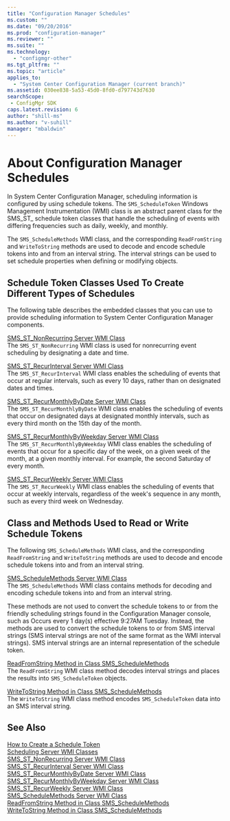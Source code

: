 ```yaml
---
title: "Configuration Manager Schedules"
ms.custom: ""
ms.date: "09/20/2016"
ms.prod: "configuration-manager"
ms.reviewer: ""
ms.suite: ""
ms.technology:
  - "configmgr-other"
ms.tgt_pltfrm: ""
ms.topic: "article"
applies_to:
  - "System Center Configuration Manager (current branch)"
ms.assetid: 030ee838-5a53-45d0-8fd0-d797743d7630searchScope: - ConfigMgr SDK
caps.latest.revision: 6
author: "shill-ms"
ms.author: "v-suhill"
manager: "mbaldwin"
---
```

# About Configuration Manager Schedules
In System Center Configuration Manager, scheduling information is configured by using schedule tokens. The `SMS_ScheduleToken` Windows Management Instrumentation (WMI) class is an abstract parent class for the SMS_ST_ schedule token classes that handle the scheduling of events with differing frequencies such as daily, weekly, and monthly.  

 The `SMS_ScheduleMethods` WMI class, and the corresponding `ReadFromString` and `WriteToString` methods are used to decode and encode schedule tokens into and from an interval string. The interval strings can be used to set schedule properties when defining or modifying objects.  

## Schedule Token Classes Used To Create Different Types of Schedules  
 The following table describes the embedded classes that you can use to provide scheduling information to System Center Configuration Manager components.  

 [SMS_ST_NonRecurring Server WMI Class](../../../develop/reference/core/servers/configure/sms_st_nonrecurring-server-wmi-class.md)  
 The `SMS_ST_NonRecurring` WMI class is used for nonrecurring event scheduling by designating a date and time.  

 [SMS_ST_RecurInterval Server WMI Class](../../../develop/reference/core/servers/configure/sms_st_recurinterval-server-wmi-class.md)  
 The `SMS_ST_RecurInterval` WMI class enables the scheduling of events that occur at regular intervals, such as every 10 days, rather than on designated dates and times.  

 [SMS_ST_RecurMonthlyByDate Server WMI Class](../../../develop/reference/core/servers/configure/sms_st_recurmonthlybydate-server-wmi-class.md)  
 The `SMS_ST_RecurMonthlyByDate` WMI class enables the scheduling of events that occur on designated days at designated monthly intervals, such as every third month on the 15th day of the month.  

 [SMS_ST_RecurMonthlyByWeekday Server WMI Class](../../../develop/reference/core/servers/configure/sms_st_recurmonthlybyweekday-server-wmi-class.md)  
 The `SMS_ST_RecurMonthlyByWeekday` WMI class enables the scheduling of events that occur for a specific day of the week, on a given week of the month, at a given monthly interval. For example, the second Saturday of every month.  

 [SMS_ST_RecurWeekly Server WMI Class](../../../develop/reference/core/servers/configure/sms_st_recurweekly-server-wmi-class.md)  
 The `SMS_ST_RecurWeekly` WMI class enables the scheduling of events that occur at weekly intervals, regardless of the week's sequence in any month, such as every third week on Wednesday.  

## Class and Methods Used to Read or Write Schedule Tokens  
 The following `SMS_ScheduleMethods` WMI class, and the corresponding `ReadFromString` and `WriteToString` methods are used to decode and encode schedule tokens into and from an interval string.  

 [SMS_ScheduleMethods Server WMI Class](../../../develop/reference/core/servers/configure/sms_schedulemethods-server-wmi-class.md)  
 The `SMS_ScheduleMethods` WMI class contains methods for decoding and encoding schedule tokens into and from an interval string.  

 These methods are not used to convert the schedule tokens to or from the friendly scheduling strings found in the Configuration Manager console, such as Occurs every 1 day(s) effective 9:27AM Tuesday. Instead, the methods are used to convert the schedule tokens to or from SMS interval strings (SMS interval strings are not of the same format as the WMI interval strings). SMS interval strings are an internal representation of the schedule token.  

 [ReadFromString Method in Class SMS_ScheduleMethods](../../../develop/reference/core/servers/configure/readfromstring-method-in-class-sms_schedulemethods.md)  
 The `ReadFromString` WMI class method decodes interval strings and places the results into `SMS_ScheduleToken` objects.  

 [WriteToString Method in Class SMS_ScheduleMethods](../../../develop/reference/core/servers/configure/writetostring-method-in-class-sms_schedulemethods.md)  
 The `WriteToString` WMI class method encodes `SMS_ScheduleToken` data into an SMS interval string.  

## See Also  
 [How to Create a Schedule Token](../../../develop/core/understand/how-to-create-a-schedule-token.md)   
 [Scheduling Server WMI Classes](../../../develop/reference/core/servers/configure/scheduling-server-wmi-classes.md)   
 [SMS_ST_NonRecurring Server WMI Class](../../../develop/reference/core/servers/configure/sms_st_nonrecurring-server-wmi-class.md)   
 [SMS_ST_RecurInterval Server WMI Class](../../../develop/reference/core/servers/configure/sms_st_recurinterval-server-wmi-class.md)   
 [SMS_ST_RecurMonthlyByDate Server WMI Class](../../../develop/reference/core/servers/configure/sms_st_recurmonthlybydate-server-wmi-class.md)   
 [SMS_ST_RecurMonthlyByWeekday Server WMI Class](../../../develop/reference/core/servers/configure/sms_st_recurmonthlybyweekday-server-wmi-class.md)   
 [SMS_ST_RecurWeekly Server WMI Class](../../../develop/reference/core/servers/configure/sms_st_recurweekly-server-wmi-class.md)   
 [SMS_ScheduleMethods Server WMI Class](../../../develop/reference/core/servers/configure/sms_schedulemethods-server-wmi-class.md)   
 [ReadFromString Method in Class SMS_ScheduleMethods](../../../develop/reference/core/servers/configure/readfromstring-method-in-class-sms_schedulemethods.md)   
 [WriteToString Method in Class SMS_ScheduleMethods](../../../develop/reference/core/servers/configure/writetostring-method-in-class-sms_schedulemethods.md)
